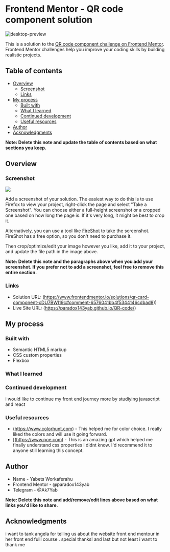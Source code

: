 # Frontend Mentor - QR code component solution
![desktop-preview](https://github.com/paradox143yab/QR-code/assets/121293066/6d45eec3-9630-47ca-b3ae-e6c5705ed6cf)

This is a solution to the [QR code component challenge on Frontend Mentor](https://www.frontendmentor.io/challenges/qr-code-component-iux_sIO_H). Frontend Mentor challenges help you improve your coding skills by building realistic projects. 

## Table of contents

- [Overview](#overview)
  - [Screenshot](#screenshot)
  - [Links](#links)
- [My process](#my-process)
  - [Built with](#built-with)
  - [What I learned](#what-i-learned)
  - [Continued development](#continued-development)
  - [Useful resources](#useful-resources)
- [Author](#author)
- [Acknowledgments](#acknowledgments)

**Note: Delete this note and update the table of contents based on what sections you keep.**

## Overview

### Screenshot

![](./screenshot.jpg)

Add a screenshot of your solution. The easiest way to do this is to use Firefox to view your project, right-click the page and select "Take a Screenshot". You can choose either a full-height screenshot or a cropped one based on how long the page is. If it's very long, it might be best to crop it.

Alternatively, you can use a tool like [FireShot](https://getfireshot.com/) to take the screenshot. FireShot has a free option, so you don't need to purchase it. 

Then crop/optimize/edit your image however you like, add it to your project, and update the file path in the image above.

**Note: Delete this note and the paragraphs above when you add your screenshot. If you prefer not to add a screenshot, feel free to remove this entire section.**

### Links

- Solution URL: (https://www.frontendmentor.io/solutions/qr-card-component-cDU7BWI19c#comment-6576041bb4f5344146cdbad8))
- Live Site URL: (https://paradox143yab.github.io/QR-code/)

## My process

### Built with

- Semantic HTML5 markup
- CSS custom properties
- Flexbox
### What I learned

### Continued development
 i would like to continue my front end journey more by studiying javascript and react
### Useful resources

- (https://www.colorhunt.com) - This helped me for color choice. I really liked the colors and will use it going forward.
- [(https://www.poe.com) - This is an amazing gpt which helped me finally understand css properties i didnt know. I'd recommend it to anyone still learning this concept.


## Author

- Name - Yabets Workaferahu
- Frontend Mentor - @paradox143yab
- Telegram - @Ak7Yab

**Note: Delete this note and add/remove/edit lines above based on what links you'd like to share.**

## Acknowledgments
i want to tank angela for telling us about the website front end mentour in her front end fulll course . special thanks!
and last but not least i want to thank me
